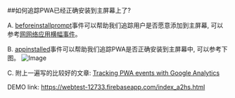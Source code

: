 ##如何追踪PWA已经正确安装到主屏幕上了? 

A. [beforeinstallprompt](https://developer.mozilla.org/zh-CN/docs/Web/API/BeforeInstallPromptEvent)事件可以帮助我们追踪用户是否愿意添加到主屏幕, 可以参考[网网络应用横幅事件](https://developers.google.com/web/fundamentals/app-install-banners/?hl=zh-cn#_2)。

B. [appinstalled](https://developer.mozilla.org/en-US/docs/Web/Events/appinstalled)事件可以帮助我们追踪PWA是否正确安装到主屏幕中, 可以参考下图。
![Image](../resource/img/trackingAddToHomeScreen.png)

C. 附上一遍写的比较好的文章: [Tracking PWA events with Google Analytics](https://docs.google.com/document/d/15rTCnqWgzmvbjabY4uB_c9_Kox3QGRXs1xtR8Ghp1FE/edit)

DEMO link: https://webtest-12733.firebaseapp.com/index_a2hs.html